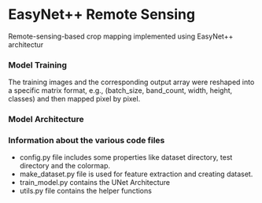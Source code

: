 # EasyNet++ Remote Sensing

Remote-sensing-based crop mapping implemented using EasyNet++ architectur

### Model Training 

The training images and the corresponding output array were reshaped into a specific matrix format, e.g., (batch_size, band_count, width, height, classes) and then mapped pixel by pixel.

### Model Architecture

### Information about the various code files

* config.py file includes some properties like dataset directory, test directory and the colormap.
* make_dataset.py file is used for feature extraction and creating dataset.
* train_model.py contains the UNet Architecture
* utils.py file contains the helper functions
